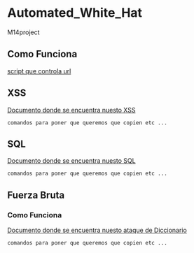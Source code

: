 # Automated_White_Hat
M14project
<!-- This content will not appear in the rendered Markdown -->
## Como Funciona
[script que controla url](https://github.com/Jose-Paco/Automated_White_Hat/blob/ataques/1_checkurl.sh)
## XSS
[Documento donde se encuentra nuesto XSS](https://github.com/Jose-Paco/Automated_White_Hat/blob/ataques/2_xss)
```
comandos para poner que queremos que copien etc ... 
```
## SQL
[Documento donde se encuentra nuesto SQL](https://github.com/Jose-Paco/Automated_White_Hat/blob/ataques/SQLi.sh)
```
comandos para poner que queremos que copien etc ... 
```
## Fuerza Bruta
### Como Funciona

[Documento donde se encuentra nuesto ataque de Diccionario](https://github.com/Jose-Paco/Automated_White_Hat/blob/ataques/diccionari02.sh)
```
comandos para poner que queremos que copien etc ... 
```
